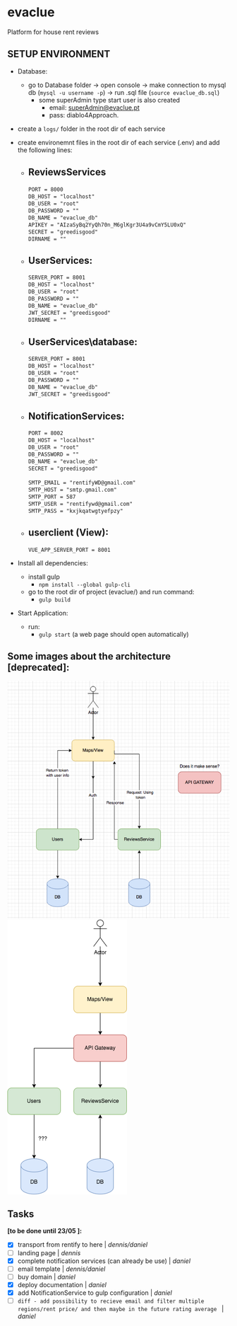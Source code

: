 # evaclue
Platform for house rent reviews

## SETUP ENVIRONMENT
- Database:
    - go to Database folder -> open console -> make connection to mysql db (``` mysql -u username -p ```) -> run .sql file (``` source evaclue_db.sql ```)
        - some superAdmin type start user is also created
            - email: superAdmin@evaclue.pt
            - pass: diablo4Approach.

- create a ``` logs/ ``` folder in the root dir of each service
 
- create environemnt files in the root dir of each service (.env) and add the following lines:
    - ReviewsServices
        - 
        ``` 
        PORT = 8000
        DB_HOST = "localhost"
        DB_USER = "root"
        DB_PASSWORD = ""
        DB_NAME = "evaclue_db"
        APIKEY = "AIzaSyBq2YyQh70n_M6glKgr3U4a9vCmY5LU0xQ"
        SECRET = "greedisgood"
        DIRNAME = "" 
        ```
    - UserServices:
        - 
        ```
        SERVER_PORT = 8001
        DB_HOST = "localhost"
        DB_USER = "root"
        DB_PASSWORD = ""
        DB_NAME = "evaclue_db"
        JWT_SECRET = "greedisgood"
        DIRNAME = ""
        ```
    - UserServices\database:
        - 
        ```
        SERVER_PORT = 8001
        DB_HOST = "localhost"
        DB_USER = "root"
        DB_PASSWORD = ""
        DB_NAME = "evaclue_db"
        JWT_SECRET = "greedisgood"
        ```
    - NotificationServices:
        - 
        ```
        PORT = 8002
        DB_HOST = "localhost"
        DB_USER = "root"
        DB_PASSWORD = ""
        DB_NAME = "evaclue_db"
        SECRET = "greedisgood"

        SMTP_EMAIL = "rentifyWD@gmail.com"
        SMTP_HOST = "smtp.gmail.com"
        SMTP_PORT = 587
        SMTP_USER = "rentifywd@gmail.com"
        SMTP_PASS = "kxjkqatwgtyefpzy"
        ```
    - userclient (View):
        - 
        ```
        VUE_APP_SERVER_PORT = 8001
        ```

- Install all dependencies:
    - install gulp
        - ``` npm install --global gulp-cli ```
    - go to the root dir of project (evaclue/) and run command: 
        - ``` gulp build ```

- Start Application:
    - run:
        - ``` gulp start ``` (a web page should open automatically)

## Some images about the architecture [deprecated]:
![Screenshot](imgs/arq.png)
![Screenshot](imgs/wAPIGAT.png)

## Tasks
**[to be done until 23/05 ]:**
- [x] transport from rentify to here | *dennis/daniel*
- [ ] landing page | *dennis*
- [x] complete notification services (can already be use) | *daniel*
- [ ] email template | *dennis/daniel*
- [ ] buy domain | *daniel*
- [x] deploy documentation | *daniel*
- [x] add NotificationService to gulp configuration | *daniel*
- [ ] ```diff - add possibility to recieve email and filter multiple regions/rent price/ and then maybe in the future rating average ``` | *daniel* 
